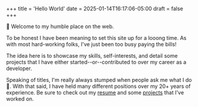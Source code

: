 +++
title = 'Hello World'
date = 2025-01-14T16:17:06-05:00
draft = false
+++

👋 Welcome to my humble place on the web.

To be honest I have been meaning to set this site up for a looong time. 
As with most hard-working folks, I've just been too busy paying the bills!

The idea here is to showcase my skills, self-interests, and detail some projects that I have either started--or--contributed to over my career as a developer.

Speaking of titles, I'm really always stumped when people ask me what I do 🤔. With that said, 
I have held many different positions over my 20+ years of experience. Be sure to check out my 
[resume](../resume/) and some [projects](../projects/) that I've worked on.

